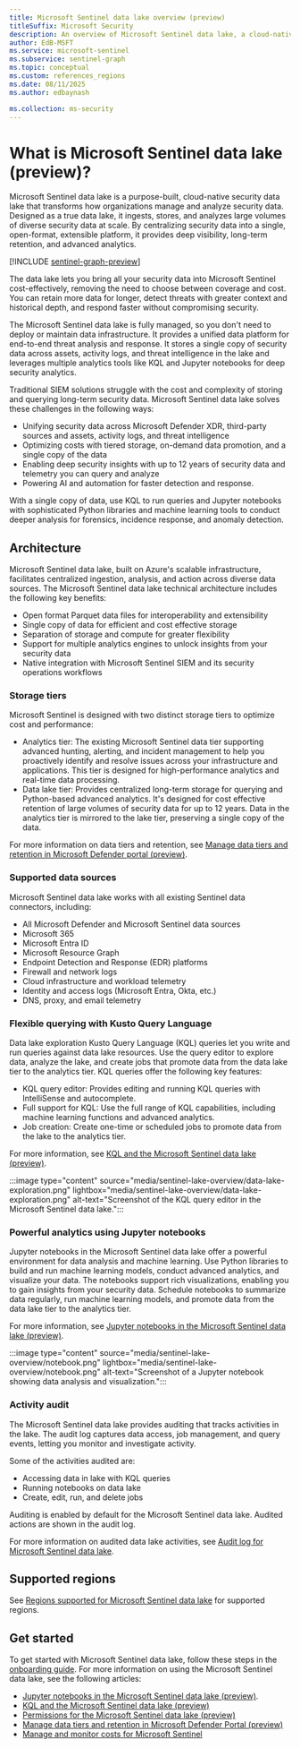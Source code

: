 ```yaml
---  
title: Microsoft Sentinel data lake overview (preview)
titleSuffix: Microsoft Security  
description: An overview of Microsoft Sentinel data lake, a cloud-native platform that extends Microsoft Sentinel with highly scalable, cost-effective long-term storage, advanced analytics, and AI-driven security operations.
author: EdB-MSFT  
ms.service: microsoft-sentinel  
ms.subservice: sentinel-graph
ms.topic: conceptual
ms.custom: references_regions
ms.date: 08/11/2025
ms.author: edbaynash  

ms.collection: ms-security  
---  
```



# What is Microsoft Sentinel data lake (preview)?

Microsoft Sentinel data lake is a purpose-built, cloud-native security data lake that transforms how organizations manage and analyze security data. Designed as a true data lake, it ingests, stores, and analyzes large volumes of diverse security data at scale. By centralizing security data into a single, open-format, extensible platform, it provides deep visibility, long-term retention, and advanced analytics.

[!INCLUDE [sentinel-graph-preview](../includes/sentinel-graph-preview.md)]

The data lake lets you bring all your security data into Microsoft Sentinel cost-effectively, removing the need to choose between coverage and cost. You can retain more data for longer, detect threats with greater context and historical depth, and respond faster without compromising security.  

The Microsoft Sentinel data lake is fully managed, so you don't need to deploy or maintain data infrastructure. It provides a unified data platform for end-to-end threat analysis and response. It stores a single copy of security data across assets, activity logs, and threat intelligence in the lake and leverages multiple analytics tools like KQL and Jupyter notebooks for deep security analytics.

Traditional SIEM solutions struggle with the cost and complexity of storing and querying long-term security data. Microsoft Sentinel data lake solves these challenges in the following ways:

+ Unifying security data across Microsoft Defender XDR, third-party sources and assets, activity logs, and threat intelligence
+ Optimizing costs with tiered storage, on-demand data promotion, and a single copy of the data
+ Enabling deep security insights with up to 12 years of security data and telemetry you can query and analyze
+ Powering AI and automation for faster detection and response.

With a single copy of data, use KQL to run queries and Jupyter notebooks with sophisticated Python libraries and machine learning tools to conduct deeper analysis for forensics, incidence response, and anomaly detection.

## Architecture

Microsoft Sentinel data lake, built on Azure's scalable infrastructure, facilitates centralized ingestion, analysis, and action across diverse data sources. The Microsoft Sentinel data lake technical architecture includes the following key benefits: 

+ Open format Parquet data files for interoperability and extensibility
+ Single copy of data for efficient and cost effective storage
+ Separation of storage and compute for greater flexibility
+ Support for multiple analytics engines to unlock insights from your security data
+ Native integration with Microsoft Sentinel SIEM and its security operations workflows

### Storage tiers

Microsoft Sentinel is designed with two distinct storage tiers to optimize cost and performance:

+ Analytics tier: The existing Microsoft Sentinel data tier supporting advanced hunting, alerting, and incident management to help you proactively identify and resolve issues across your infrastructure and applications. This tier is designed for high-performance analytics and real-time data processing.
+ Data lake tier: Provides centralized long-term storage for querying and Python-based advanced analytics. It's designed for cost effective retention of large volumes of security data for up to 12 years. Data in the analytics tier is mirrored to the lake tier, preserving a single copy of the data. 
  
For more information on data tiers and retention, see [Manage data tiers and retention in Microsoft Defender portal (preview)](https://aka.ms/manage-data-defender-portal-overview).


### Supported data sources

Microsoft Sentinel data lake works with all existing Sentinel data connectors, including: 
+ All Microsoft Defender and Microsoft Sentinel data sources
+ Microsoft 365
+ Microsoft Entra ID
+ Microsoft Resource Graph
+ Endpoint Detection and Response (EDR) platforms
+ Firewall and network logs
+ Cloud infrastructure and workload telemetry
+ Identity and access logs (Microsoft Entra, Okta, etc.)
+ DNS, proxy, and email telemetry


### Flexible querying with Kusto Query Language

Data lake exploration Kusto Query Language (KQL) queries let you write and run queries against data lake resources. Use the query editor to explore data, analyze the lake, and create jobs that promote data from the data lake tier to the analytics tier.
KQL queries offer the following key features:

+ KQL query editor: Provides editing and running KQL queries with IntelliSense and autocomplete.
+ Full support for KQL: Use the full range of KQL capabilities, including machine learning functions and advanced analytics.
+ Job creation: Create one-time or scheduled jobs to promote data from the lake to the analytics tier.

For more information, see [KQL and the Microsoft Sentinel data lake (preview)](kql-overview.md).

:::image type="content" source="media/sentinel-lake-overview/data-lake-exploration.png" lightbox="media/sentinel-lake-overview/data-lake-exploration.png" alt-text="Screenshot of the KQL query editor in the Microsoft Sentinel data lake.":::

### Powerful analytics using Jupyter notebooks

Jupyter notebooks in the Microsoft Sentinel data lake offer a powerful environment for data analysis and machine learning. Use Python libraries to build and run machine learning models, conduct advanced analytics, and visualize your data. The notebooks support rich visualizations, enabling you to gain insights from your security data. Schedule notebooks to summarize data regularly, run machine learning models, and promote data from the data lake tier to the analytics tier.

For more information, see [Jupyter notebooks in the Microsoft Sentinel data lake (preview)](notebooks-overview.md).

:::image type="content" source="media/sentinel-lake-overview/notebook.png" lightbox="media/sentinel-lake-overview/notebook.png" alt-text="Screenshot of a Jupyter notebook showing data analysis and visualization."::: 

### Activity audit
The Microsoft Sentinel data lake provides auditing that tracks activities in the lake. The audit log captures data access, job management, and query events, letting you monitor and investigate activity.

Some of the activities audited are: 
+ Accessing data in lake with KQL queries
+ Running notebooks on data lake
+ Create, edit, run, and delete jobs 

Auditing is enabled by default for the Microsoft Sentinel data lake. Audited actions are shown in the audit log. 
 
For more information on audited data lake activities, see [Audit log for Microsoft Sentinel data lake](./auditing-lake-activities.md).

## Supported regions

See [Regions supported for Microsoft Sentinel data lake](../geographical-availability-data-residency.md#regions-supported-for-microsoft-sentinel-data-lake) for supported regions.
 

 
## Get started

To get started with Microsoft Sentinel data lake, follow these steps in the [onboarding guide](sentinel-lake-onboarding.md). 
For more information on using the Microsoft Sentinel data lake, see the following articles:
+ [Jupyter notebooks in the Microsoft Sentinel data lake (preview)](notebooks-overview.md).
+ [KQL and the Microsoft Sentinel data lake (preview)](kql-overview.md)
+ [Permissions for the Microsoft Sentinel data lake (preview)](../roles.md#roles-and-permissions-for-the-microsoft-sentinel-data-lake-preview) 
+ [Manage data tiers and retention in Microsoft Defender Portal (preview)](https://aka.ms/manage-data-defender-portal-overview) 
+ [Manage and monitor costs for Microsoft Sentinel](../billing-monitor-costs.md)
